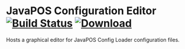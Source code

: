 JavaPOS Configuration Editor [![Build Status](https://travis-ci.org/JavaPOSWorkingGroup/javapos-config-editor.svg?branch=master)](https://travis-ci.org/JavaPOSWorkingGroup/javapos-config-editor) [ ![Download](https://api.bintray.com/packages/javaposworkinggroup/maven/javapos-config-editor/images/download.svg) ](https://bintray.com/javaposworkinggroup/maven/javapos-config-editor/_latestVersion)
============================

Hosts a graphical editor for JavaPOS Config Loader configuration files.
